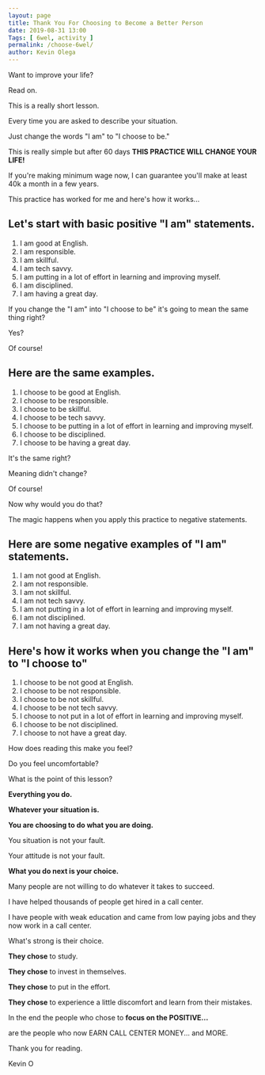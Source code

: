 ```yaml
--- 
layout: page 
title: Thank You For Choosing to Become a Better Person
date: 2019-08-31 13:00
Tags: [ 6wel, activity ]
permalink: /choose-6wel/ 
author: Kevin Olega 
--- 
```

Want to improve your life?

Read on.

This is a really short lesson.

Every time you are asked to describe your situation.

Just change the words "I am" to "I choose to be."

This is really simple but after 60 days **THIS PRACTICE WILL CHANGE YOUR LIFE!**

If you're making minimum wage now, I can guarantee you'll make at least 40k a month in a few years.

This practice has worked for me and here's how it works...

## Let's start with basic positive "I am" statements.

1. I am good at English.
2. I am responsible.
3. I am skillful.
4. I am tech savvy.
5. I am putting in a lot of effort in learning and improving myself.
6. I am disciplined.
7. I am having a great day.

If you change the "I am" into "I choose to be" it's going to mean the same thing right?

Yes?

Of course!

## Here are the same examples.

1. I choose to be good at English.
2. I choose to be responsible.
3. I choose to be skillful.
4. I choose to be tech savvy.
5. I choose to be putting in a lot of effort in learning and improving myself.
6. I choose to be disciplined.
7. I choose to be having a great day.

It's the same right? 

Meaning didn't change?

Of course!

Now why would you do that?

The magic happens when you apply this practice to negative statements.

## Here are some negative examples of "I am" statements.

1. I am not good at English.
2. I am not responsible.
3. I am not skillful.
4. I am not tech savvy.
5. I am not putting in a lot of effort in learning and improving myself.
6. I am not disciplined.
7. I am not having a great day.

## Here's how it works when you change the "I am" to "I choose to"

1. I choose to be not good at English.
2. I choose to be not responsible.
3. I choose to be not skillful.
4. I choose to be not tech savvy.
5. I choose to not put in a lot of effort in learning and improving myself.
6. I choose to be not disciplined.
7. I choose to not have a great day.

How does reading this make you feel?

Do you feel uncomfortable?

What is the point of this lesson?

**Everything you do.**

**Whatever your situation is.**

**You are choosing to do what you are doing.**

You situation is not your fault.

Your attitude is not your fault.

**What you do next is your choice.**

Many people are not willing to do whatever it takes to succeed.

I have helped thousands of people get hired in a call center. 

I have people with weak education and came from low paying jobs and they now work in a call center.

What's strong is their choice.

**They chose** to study.

**They chose** to invest in themselves.

**They chose** to put in the effort.

**They chose** to experience a little discomfort and learn from their mistakes.

In the end the people who chose to **focus on the POSITIVE...**

are the people who now EARN CALL CENTER MONEY... and MORE.

Thank you for reading.

Kevin O